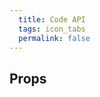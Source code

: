 ```yaml
---
  title: Code API
  tags: icon_tabs
  permalink: false
---
```


## Props

<esds-data-table headers='{{ componentProps.icon.headers | dump }}' rows='{{ componentProps.icon.rows | dump }}'>
